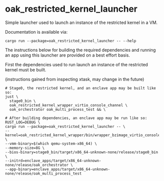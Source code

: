 # oak_restricted_kernel_launcher

Simple launcher used to launch an instance of the restricted kernel in a VM.

Documentation is available via:

```shell
cargo run --package=oak_restricted_kernel_launcher -- --help
```

The instructions below for building the required dependencies and running an app
using this launcher are provided on a best effort basis.

First the dependencies used to run launch an instance of the restricted kernel
must be built.

(instructions gained from inspecting xtask, may change in the future)

```shell
# Stage0, the restricted kernel, and an enclave app may be built like so:
just \
  stage0_bin \
  oak_restricted_kernel_wrapper_virtio_console_channel \
  oak_orchestrator oak_multi_process_test && \

# After building dependencies, an enclave app may be run like so:
RUST_LOG=DEBUG \
cargo run --package=oak_restricted_kernel_launcher -- \
--kernel=oak_restricted_kernel_wrapper/bin/wrapper_bzimage_virtio_console_channel \
--vmm-binary=$(which qemu-system-x86_64) \
--memory-size=8G \
--bios-binary=stage0_bin/target/x86_64-unknown-none/release/stage0_bin \
--initrd=enclave_apps/target/x86_64-unknown-none/release/oak_orchestrator \
--app-binary=enclave_apps/target/x86_64-unknown-none/release/oak_multi_process_test
```
